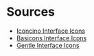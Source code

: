 # Sources

- [Iconcino Interface Icons](https://www.svgrepo.com/collection/iconcino-interface-icons/)
- [Basicons Interface Icons](https://www.svgrepo.com/collection/basicons-interface-line-icons/)
- [Gentle Interface Icons](https://www.svgrepo.com/collection/gentlecons-interface-icons/)
